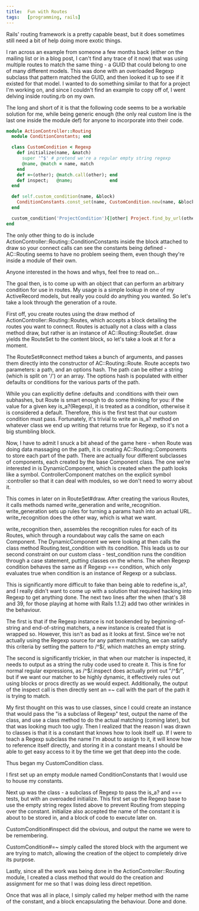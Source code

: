 ```yaml
---
title:  Fun with Routes
tags:   [programming, rails]
---
```


Rails' routing framework is a pretty capable beast, but it does sometimes still need a bit of help doing more exotic things.

I ran across an example from someone a few months back (either on the mailing list or in a blog post, I can't find any trace of it now) that was using multiple routes to match the same thing - a GUID that could belong to one of many different models. This was done with an overloaded Regexp subclass that pattern matched the GUID, and then looked it up to see if it existed for that model. I wanted to do something similar to that for a project I'm working on, and since I couldn't find an example to copy off of, I went delving inside routing.rb on my own.

The long and short of it is that the following code seems to be a workable solution for me, while being generic enough (the only real custom line is the last one inside the module def) for anyone to incorporate into their code.

```ruby
module ActionController::Routing
  module ConditionConstants; end

  class CustomCondition < Regexp
    def initialize(name, &match)
      super '^$' # pretend we're a regular empty string regexp
      @name, @match = name, match
    end
    def =~(other); @match.call(other); end
    def inspect;   @name;              end
  end

  def self.custom_condition(name, &block)
    ConditionConstants.const_set(name, CustomCondition.new(name, &block))
  end

  custom_condition('ProjectCondition'){|other| Project.find_by_url(other) }
end
```

The only other thing to do is include ActionController\::Routing\::ConditionConstants inside the block attached to draw so your connect calls can see the constants being defined - AC::Routing seems to have no problem seeing them, even though they're inside a module of their own.

Anyone interested in the hows and whys, feel free to read on...


The goal then, is to come up with an object that can perform an arbitrary condition for use in routes. My usage is a simple lookup in one of my ActiveRecord models, but really you could do anything you wanted. So let's take a look through the generation of a route.

First off, you create routes using the draw method of ActionController\::Routing\::Routes, which accepts a block detailing the routes you want to connect. Routes is actually not a class with a class method draw, but rather is an instance of AC\::Routing\::RouteSet. draw yields the RouteSet to the content block, so let's take a look at it for a moment.

The RouteSet#connect method takes a bunch of arguments, and passes them directly into the constructor of AC\::Routing\::Route. Route accepts two parameters: a path, and an options hash. The path can be either a string (which is split on '/') or an array. The options hash is populated with either defaults or conditions for the various parts of the path.

While you can explicitly define :defaults and :conditions with their own subhashes, but Route is smart enough to do some thinking for you: if the value for a given key is\_a?(Regexp), it is treated as a condition, otherwise it is considered a default. Therefore, this is the first test that our custom condition must pass. Fortunately, it's trivial to write an is\_a? method on whatever class we end up writing that returns true for Regexp, so it's not a big stumbling block.

Now, I have to admit I snuck a bit ahead of the game here - when Route was doing data massaging on the path, it is creating AC\::Routing\::Components to store each part of the path. There are actually four different subclasses of components, each created by the base Component class. The one we're interested in is DynamicComponent, which is created when the path looks like a symbol. ControllerComponent matches on the explicit symbol :controller so that it can deal with modules, so we don't need to worry about it.

This comes in later on in RouteSet#draw. After creating the various Routes, it calls methods named write\_generation and write\_recognition. write\_generation sets up rules for turning a params hash into an actual URL. write\_recognition does the other way, which is what we want.

write\_recognition then, assembles the recognition rules for each of its Routes, which through a roundabout way calls the same on each Component. The DynamicComponent we were looking at then calls the class method Routing.test\_condition with its condition. This leads us to our second constraint on our custom class - test\_condition runs the condition through a case statement, putting classes on the whens. The when Regexp condition behaves the same as if Regexp === condition, which only evaluates true when condition is an instance of Regexp or a subclass.

This is significantly more difficult to fake than being able to redefine is\_a?, and I really didn't want to come up with a solution that required hacking into Regexp to get anything done. The next two lines after the when (that's 38 and 39, for those playing at home with Rails 1.1.2) add two other wrinkles in the behaviour.

The first is that if the Regexp instance is not bookended by beginning-of-string and end-of-string matchers, a new instance is created that is wrapped so. However, this isn't as bad as it looks at first. Since we're not actually using the Regexp source for any pattern matching, we can satisfy this criteria by setting the pattern to /^$/, which matches an empty string.

The second is significantly trickier, in that when our matcher is inspected, it needs to output as a string the ruby code used to create it. This is fine for normal regular expressions, as /^$/.inspect does actually print out "/^$/", but if we want our matcher to be highly dynamic, it effectively rules out using blocks or procs directly as we would expect. Additionally, the output of the inspect call is then directly sent an =~ call with the part of the path it is trying to match.

My first thought on this was to use classes, since I could create an instance that would pass the "is a subclass of Regexp" test, output the name of the class, and use a class method to do the actual matching (coming later), but that was looking much too ugly. Then I realized that the reason I was drawn to classes is that it is a constant that knows how to look itself up. If I were to teach a Regexp subclass the name I'm about to assign to it, it will know how to reference itself directly, and storing it in a constant means I should be able to get easy access to it by the time we get that deep into the code.

Thus began my CustomCondition class.

I first set up an empty module named ConditionConstants that I would use to house my constants.

Next up was the class - a subclass of Regexp to pass the is\_a? and === tests, but with an overoaded initialize. This first set up the Regexp base to use the empty string regex listed above to prevent Routing from stepping over the constant. initialize also accepted the name of the constant it is about to be stored in, and a block of code to execute later on.

CustomCondition#inspect did the obvious, and output the name we were to be remembering.

CustomCondition#=~ simply called the stored block with the argument we are trying to match, allowing the creation of the object to completely drive its purpose.

Lastly, since all the work was being done in the ActionController::Routing module, I created a class method that would do the creation and assignment for me so that I was doing less direct repetition.

Once that was all in place, I simply called my helper method with the name of the constant, and a block encapsulating the behaviour. Done and done.


